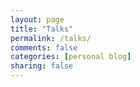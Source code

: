 ```yaml
---
layout: page
title: "Talks"
permalink: /talks/
comments: false
categories: [personal blog]
sharing: false
---
```

